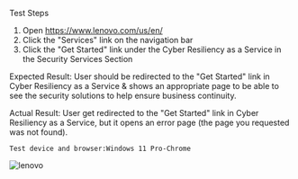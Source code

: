  Test Steps              
1. Open https://www.lenovo.com/us/en/
2. Click the "Services" link on the navigation bar
3. Click the "Get Started" link under the Cyber Resiliency as a Service in the Security Services Section

  Expected Result:
   User should be redirected to the "Get Started" link in Cyber Resiliency as a Service & shows an appropriate page to be able to see the security solutions to help ensure business continuity.

  Actual Result:
   User get redirected to the "Get Started" link in Cyber Resiliency as a Service, but it opens an error page (the page you requested was not found).

    Test device and browser:Windows 11 Pro-Chrome
    
![lenovo](https://github.com/user-attachments/assets/fe2c9228-adbf-4df8-be5c-67dd4d35647d)

   
